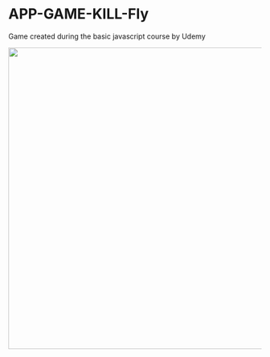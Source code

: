 # APP-GAME-KILL-Fly
Game created during the basic javascript course by Udemy
<div align="center">
    <img src="https://gamermatamosquito.sistemasblu.com.br/imagens/bggamer.png" width="600px"</img> 
</div>
